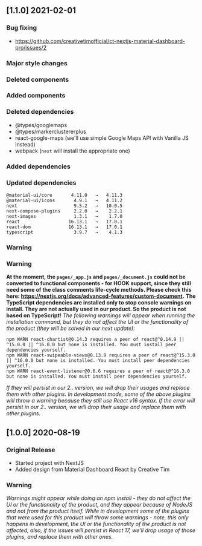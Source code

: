 ## [1.1.0] 2021-02-01
### Bug fixing
- https://github.com/creativetimofficial/ct-nextjs-material-dashboard-pro/issues/2
### Major style changes
### Deleted components
### Added components
### Deleted dependencies
- @types/googlemaps
- @types/markerclustererplus
- react-google-maps (we'll use simple Google Maps API with Vanilla JS instead)
- webpack (`next` will install the appropriate one)
### Added dependencies
### Updated dependencies
```
@material-ui/core       4.11.0   →   4.11.3
@material-ui/icons       4.9.1   →   4.11.2
next                     9.5.2   →   10.0.5
next-compose-plugins     2.2.0   →    2.2.1
next-images              1.3.1   →    1.7.0
react                  16.13.1   →   17.0.1
react-dom              16.13.1   →   17.0.1
typescript               3.9.7   →    4.1.3
```
### Warning
### Warning
**At the moment, the `pages/_app.js` and `pages/_document.js` could not be converted to functional components - for HOOK support, since they still need some of the class comments life-cycle methods. Please check this here: https://nextjs.org/docs/advanced-features/custom-document.**
**The TypeScript dependencies are installed only to stop console warnings on install. They are not actually used in our product. So the product is not based on TypeScript!**
_The following warnings will appear when running the installation command, but they do not affect the UI or the functionality of the product (they will be solved in our next update):_
```
npm WARN react-chartist@0.14.3 requires a peer of react@^0.14.9 || ^15.0.0 || ^16.0.0 but none is installed. You must install peer dependencies yourself.
npm WARN react-swipeable-views@0.13.9 requires a peer of react@^15.3.0 || ^16.0.0 but none is installed. You must install peer dependencies yourself.
npm WARN react-event-listener@0.6.6 requires a peer of react@^16.3.0 but none is installed. You must install peer dependencies yourself.
```
_If they will persist in our 2.*.* version, we will drop their usages and replace them with other plugins._
_In development mode, some of the above plugins will throw a warning because they still use React v16 syntax. If the error will persist in our 2.*.* version, we will drop their usage and replace them with other plugins._

## [1.0.0] 2020-08-19
### Original Release
- Started project with NextJS
- Added design from Material Dashboard React by Creative Tim
### Warning
_Warnings might appear while doing an npm install - they do not affect the UI or the functionality of the product, and they appear because of NodeJS and not from the product itself._
_While in development some of the plugins that were used for this product will throw some warnings - note, this only happens in development, the UI or the functionality of the product is not affected, also, if the issues will persist in React 17, we'll drop usage of those plugins, and replace them with other ones._
